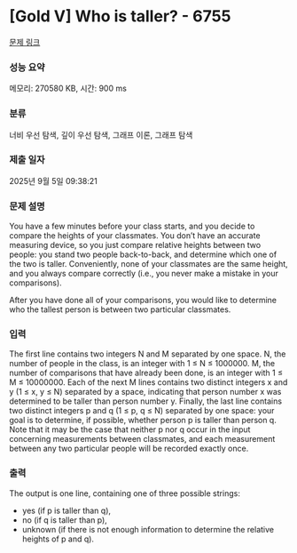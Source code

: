 # [Gold V] Who is taller? - 6755 

[문제 링크](https://www.acmicpc.net/problem/6755) 

### 성능 요약

메모리: 270580 KB, 시간: 900 ms

### 분류

너비 우선 탐색, 깊이 우선 탐색, 그래프 이론, 그래프 탐색

### 제출 일자

2025년 9월 5일 09:38:21

### 문제 설명

<p>You have a few minutes before your class starts, and you decide to compare the heights of your classmates. You don’t have an accurate measuring device, so you just compare relative heights between two people: you stand two people back-to-back, and determine which one of the two is taller. Conveniently, none of your classmates are the same height, and you always compare correctly (i.e., you never make a mistake in your comparisons).</p>

<p>After you have done all of your comparisons, you would like to determine who the tallest person is between two particular classmates.</p>

### 입력 

 <p>The first line contains two integers N and M separated by one space. N, the number of people in the class, is an integer with 1 ≤ N ≤ 1000000. M, the number of comparisons that have already been done, is an integer with 1 ≤ M ≤ 10000000. Each of the next M lines contains two distinct integers x and y (1 ≤ x, y ≤ N) separated by a space, indicating that person number x was determined to be taller than person number y. Finally, the last line contains two distinct integers p and q (1 ≤ p, q ≤ N) separated by one space: your goal is to determine, if possible, whether person p is taller than person q. Note that it may be the case that neither p nor q occur in the input concerning measurements between classmates, and each measurement between any two particular people will be recorded exactly once.</p>

### 출력 

 <p>The output is one line, containing one of three possible strings:</p>

<ul>
	<li>yes (if p is taller than q),</li>
	<li>no (if q is taller than p),</li>
	<li>unknown (if there is not enough information to determine the relative heights of p and q).</li>
</ul>

